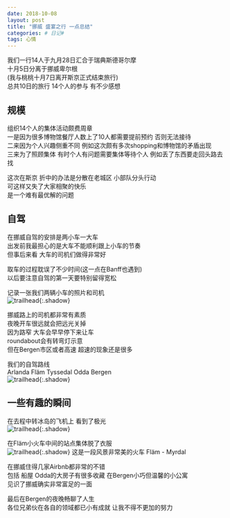 ```yaml
---
date: 2018-10-08
layout: post
title: "挪威 盛宴之行 一点总结"
categories: # 日记#
tags: 心情
---
```


我们一行14人于九月28日汇合于瑞典斯德哥尔摩   
十月5日分离于挪威卑尔根   
(我与桃桃十月7日离开斯京正式结束旅行)   
总共10日的旅行 14个人的参与 有不少感想   

<!--more-->

## 规模   

组织14个人的集体活动颇费周章   
一是因为很多博物馆餐厅人数上了10人都需要提前预约 否则无法接待   
二来因为个人兴趣侧重不同 例如这次颇有多次shopping和博物馆的矛盾出现   
三来为了照顾集体 有时个人有问题需要集体等待个人 例如丢了东西要走回头路去找   

这次在斯京 折中的办法是分散在老城区 小部队分头行动   
可这样又失了大家相聚的快乐   
是一个难有最优解的问题   


## 自驾   

在挪威自驾的安排是两小车一大车   
出发前我最担心的是大车不能顺利跟上小车的节奏   
但事后来看 大车的司机们做得非常好   

取车的过程耽误了不少时间(这一点在Banff也遇到)   
以后要注意自驾的第一天要特别留得宽松   

记录一张我们两辆小车的照片和司机   
![trailhead](../../../assets/photo/2018-10-08/untitled-237.jpg){:.shadow}

挪威路上的司机都非常有素质   
夜晚开车很远就会把远光关掉   
因为路窄 大车会早早停下来让车   
roundabout会有转弯灯示意   
但在Bergen市区或者高速 超速的现象还是很多   

我们的自驾路线    
Arlanda Fläm Tyssedal Odda Bergen   
![trailhead](../../../assets/photo/2018-10-08/route.jpg){:.shadow}

## 一些有趣的瞬间   

在去程中转冰岛的飞机上 看到了极光   
![trailhead](../../../assets/photo/2018-10-08/untitled-3223.jpg){:.shadow}

在Fläm小火车中间的站点集体脱了衣服   
![trailhead](../../../assets/photo/2018-10-08/untitled-3645.jpg){:.shadow}
这是一段风景非常美的火车 Fläm - Myrdal   

在挪威住得几家Airbnb都非常的不错   
包括 船屋 Odda的大房子有很多收藏 在Bergen小巧但温馨的小公寓   
见识了挪威确实非常富足的一面   

最后在Bergen的夜晚畅聊了人生   
各位兄弟伙在各自的领域都已小有成就 让我不得不更加的努力   

